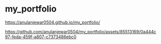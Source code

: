 # my_portfolio
 https://anulanjewar0504.github.io/my_portfolio/

 
https://github.com/anulanjewar0504/my_portfolio/assets/85513169/0a444c97-feda-459f-a807-c7373486ebc0
